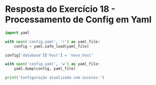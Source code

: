 # Resposta do Exercício 18 - Processamento de Config em Yaml

```python
import yaml

with open('config.yaml', 'r') as yaml_file:
    config = yaml.safe_load(yaml_file)

config['database']['host'] = 'novo_host'

with open('config.yaml', 'w') as yaml_file:
    yaml.dump(config, yaml_file)

print('Configuração atualizada com sucesso.')
```
